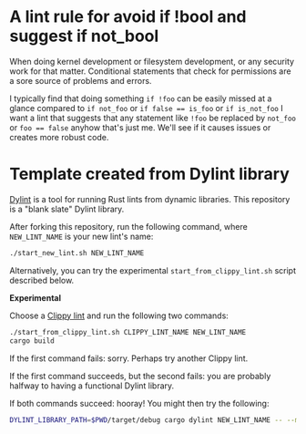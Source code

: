 # A lint rule for avoid if !bool and suggest if not_bool

When doing kernel development or filesystem development, or any security work for that matter.  Conditional statements that check for permissions are
a sore source of problems and errors.

I typically find that doing something `if !foo` can be easily missed at a glance compared to `if not_foo` or `if false == is_foo` or `if is_not_foo`
I want a lint that suggests that any statement like `!foo` be replaced by `not_foo` or `foo == false` anyhow that's just me. We'll see if it causes issues or creates more robust code.

# Template created from Dylint library

[Dylint](https://github.com/trailofbits/dylint) is a tool for running Rust lints from dynamic libraries. This repository is a "blank slate" Dylint library.

After forking this repository, run the following command, where `NEW_LINT_NAME` is your new lint's name:
```sh
./start_new_lint.sh NEW_LINT_NAME
```

Alternatively, you can try the experimental `start_from_clippy_lint.sh` script described below.

**Experimental**

Choose a [Clippy lint](https://rust-lang.github.io/rust-clippy/master/) and run the following two commands:

```sh
./start_from_clippy_lint.sh CLIPPY_LINT_NAME NEW_LINT_NAME
cargo build
```

If the first command fails: sorry. Perhaps try another Clippy lint.

If the first command succeeds, but the second fails: you are probably halfway to having a functional Dylint library.

If both commands succeed: hooray! You might then try the following:

```sh
DYLINT_LIBRARY_PATH=$PWD/target/debug cargo dylint NEW_LINT_NAME -- --manifest-path=PATH_TO_OTHER_PACKAGES_MANIFEST
```
